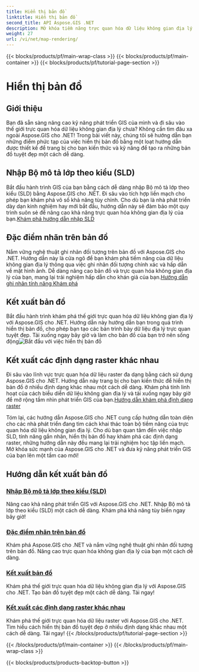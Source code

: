 ```yaml
---
title: Hiển thị bản đồ
linktitle: Hiển thị bản đồ
second_title: API Aspose.GIS .NET
description: Mở khóa tiềm năng trực quan hóa dữ liệu không gian địa lý với Aspose.GIS cho .NET. Dễ dàng nhập SLD, gắn nhãn các tính năng và hiển thị bản đồ tuyệt đẹp. Khám phá ngay bây giờ!
weight: 27
url: /vi/net/map-rendering/
---
```


{{< blocks/products/pf/main-wrap-class >}}
{{< blocks/products/pf/main-container >}}
{{< blocks/products/pf/tutorial-page-section >}}

# Hiển thị bản đồ

## Giới thiệu
Bạn đã sẵn sàng nâng cao kỹ năng phát triển GIS của mình và đi sâu vào thế giới trực quan hóa dữ liệu không gian địa lý chưa? Không cần tìm đâu xa ngoài Aspose.GIS cho .NET! Trong bài viết này, chúng tôi sẽ hướng dẫn bạn những điểm phức tạp của việc hiển thị bản đồ bằng một loạt hướng dẫn được thiết kế để trang bị cho bạn kiến thức và kỹ năng để tạo ra những bản đồ tuyệt đẹp một cách dễ dàng.

## Nhập Bộ mô tả lớp theo kiểu (SLD)

 Bắt đầu hành trình GIS của bạn bằng cách dễ dàng nhập Bộ mô tả lớp theo kiểu (SLD) bằng Aspose.GIS cho .NET. Đi sâu vào tích hợp liền mạch cho phép bạn khám phá vô số khả năng tùy chỉnh. Cho dù bạn là nhà phát triển dày dạn kinh nghiệm hay mới bắt đầu, hướng dẫn này sẽ đảm bảo một quy trình suôn sẻ để nâng cao khả năng trực quan hóa không gian địa lý của bạn.[Khám phá hướng dẫn nhập SLD](./import-styled-layer-descriptor/)

## Đặc điểm nhãn trên bản đồ

Nắm vững nghệ thuật ghi nhãn đối tượng trên bản đồ với Aspose.GIS cho .NET. Hướng dẫn này là cửa ngõ để bạn khám phá tiềm năng của dữ liệu không gian địa lý thông qua việc ghi nhãn đối tượng chính xác và hấp dẫn về mặt hình ảnh. Dễ dàng nâng cao bản đồ và trực quan hóa không gian địa lý của bạn, mang lại trải nghiệm hấp dẫn cho khán giả của bạn.[Hướng dẫn ghi nhãn tính năng Khám phá](./label-features-on-map/)

## Kết xuất bản đồ

 Bắt đầu hành trình khám phá thế giới trực quan hóa dữ liệu không gian địa lý với Aspose.GIS cho .NET. Hướng dẫn này hướng dẫn bạn trong quá trình hiển thị bản đồ, cho phép bạn tạo các bản trình bày dữ liệu địa lý trực quan tuyệt đẹp. Tải xuống ngay bây giờ và làm cho bản đồ của bạn trở nên sống động![Bắt đầu với việc hiển thị bản đồ](./render-a-map/)

## Kết xuất các định dạng raster khác nhau

Đi sâu vào lĩnh vực trực quan hóa dữ liệu raster đa dạng bằng cách sử dụng Aspose.GIS cho .NET. Hướng dẫn này trang bị cho bạn kiến thức để hiển thị bản đồ ở nhiều định dạng khác nhau một cách dễ dàng. Khám phá tính linh hoạt của cách biểu diễn dữ liệu không gian địa lý và tải xuống ngay bây giờ để mở rộng tầm nhìn phát triển GIS của bạn.[Hướng dẫn khám phá định dạng raster](./render-various-raster-formats/)

Tóm lại, các hướng dẫn Aspose.GIS cho .NET cung cấp hướng dẫn toàn diện cho các nhà phát triển đang tìm cách khai thác toàn bộ tiềm năng của trực quan hóa dữ liệu không gian địa lý. Cho dù bạn quan tâm đến việc nhập SLD, tính năng gắn nhãn, hiển thị bản đồ hay khám phá các định dạng raster, những hướng dẫn này đều mang lại trải nghiệm học tập liền mạch. Mở khóa sức mạnh của Aspose.GIS cho .NET và đưa kỹ năng phát triển GIS của bạn lên một tầm cao mới!
## Hướng dẫn kết xuất bản đồ
### [Nhập Bộ mô tả lớp theo kiểu (SLD)](./import-styled-layer-descriptor/)
Nâng cao khả năng phát triển GIS với Aspose.GIS cho .NET. Nhập Bộ mô tả lớp theo kiểu (SLD) một cách dễ dàng. Khám phá khả năng tùy biến ngay bây giờ!
### [Đặc điểm nhãn trên bản đồ](./label-features-on-map/)
Khám phá Aspose.GIS cho .NET và nắm vững nghệ thuật ghi nhãn đối tượng trên bản đồ. Nâng cao trực quan hóa không gian địa lý của bạn một cách dễ dàng.
### [Kết xuất bản đồ](./render-a-map/)
Khám phá thế giới trực quan hóa dữ liệu không gian địa lý với Aspose.GIS cho .NET. Tạo bản đồ tuyệt đẹp một cách dễ dàng. Tải ngay!
### [Kết xuất các định dạng raster khác nhau](./render-various-raster-formats/)
Khám phá thế giới trực quan hóa dữ liệu raster với Aspose.GIS cho .NET. Tìm hiểu cách hiển thị bản đồ tuyệt đẹp ở nhiều định dạng khác nhau một cách dễ dàng. Tải ngay!
{{< /blocks/products/pf/tutorial-page-section >}}

{{< /blocks/products/pf/main-container >}}
{{< /blocks/products/pf/main-wrap-class >}}

{{< blocks/products/products-backtop-button >}}
